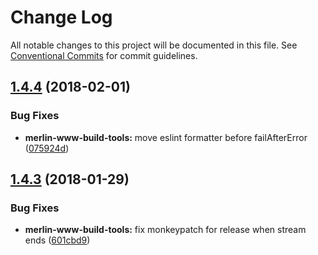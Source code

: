 # Change Log

All notable changes to this project will be documented in this file.
See [Conventional Commits](https://conventionalcommits.org) for commit guidelines.

<a name="1.4.4"></a>
## [1.4.4](https://github.com/cnduk/merlin-www-components/compare/@cnbritain/merlin-www-build-tools@1.4.3...@cnbritain/merlin-www-build-tools@1.4.4) (2018-02-01)


### Bug Fixes

* **merlin-www-build-tools:** move eslint formatter before failAfterError ([075924d](https://github.com/cnduk/merlin-www-components/commit/075924d))




<a name="1.4.3"></a>
## [1.4.3](https://github.com/cnduk/merlin-www-components/compare/@cnbritain/merlin-www-build-tools@1.4.2...@cnbritain/merlin-www-build-tools@1.4.3) (2018-01-29)


### Bug Fixes

* **merlin-www-build-tools:** fix monkeypatch for release when stream ends ([601cbd9](https://github.com/cnduk/merlin-www-components/commit/601cbd9))
